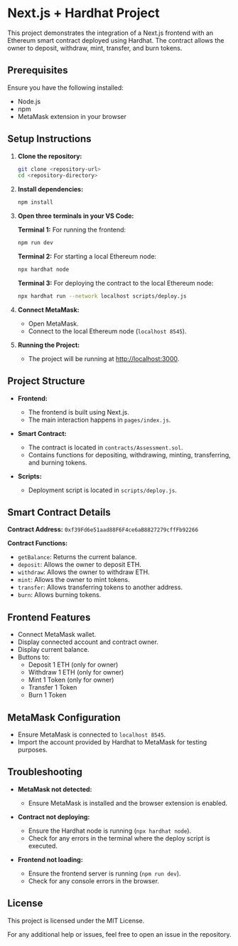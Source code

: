 # Next.js + Hardhat Project

This project demonstrates the integration of a Next.js frontend with an Ethereum smart contract deployed using Hardhat. The contract allows the owner to deposit, withdraw, mint, transfer, and burn tokens.

## Prerequisites

Ensure you have the following installed:
- Node.js
- npm
- MetaMask extension in your browser

## Setup Instructions

1. **Clone the repository:**
   ```bash
   git clone <repository-url>
   cd <repository-directory>
   ```

2. **Install dependencies:**
   ```bash
   npm install
   ```

3. **Open three terminals in your VS Code:**

   **Terminal 1:** For running the frontend:
   ```bash
   npm run dev
   ```

   **Terminal 2:** For starting a local Ethereum node:
   ```bash
   npx hardhat node
   ```

   **Terminal 3:** For deploying the contract to the local Ethereum node:
   ```bash
   npx hardhat run --network localhost scripts/deploy.js
   ```

4. **Connect MetaMask:**
   - Open MetaMask.
   - Connect to the local Ethereum node (`localhost 8545`).

5. **Running the Project:**
   - The project will be running at [http://localhost:3000](http://localhost:3000).

## Project Structure

- **Frontend:**
  - The frontend is built using Next.js.
  - The main interaction happens in `pages/index.js`.

- **Smart Contract:**
  - The contract is located in `contracts/Assessment.sol`.
  - Contains functions for depositing, withdrawing, minting, transferring, and burning tokens.

- **Scripts:**
  - Deployment script is located in `scripts/deploy.js`.

## Smart Contract Details

**Contract Address:** `0xf39Fd6e51aad88F6F4ce6aB8827279cffFb92266`

**Contract Functions:**
- `getBalance`: Returns the current balance.
- `deposit`: Allows the owner to deposit ETH.
- `withdraw`: Allows the owner to withdraw ETH.
- `mint`: Allows the owner to mint tokens.
- `transfer`: Allows transferring tokens to another address.
- `burn`: Allows burning tokens.

## Frontend Features

- Connect MetaMask wallet.
- Display connected account and contract owner.
- Display current balance.
- Buttons to:
  - Deposit 1 ETH (only for owner)
  - Withdraw 1 ETH (only for owner)
  - Mint 1 Token (only for owner)
  - Transfer 1 Token
  - Burn 1 Token

## MetaMask Configuration

- Ensure MetaMask is connected to `localhost 8545`.
- Import the account provided by Hardhat to MetaMask for testing purposes.

## Troubleshooting

- **MetaMask not detected:**
  - Ensure MetaMask is installed and the browser extension is enabled.
  
- **Contract not deploying:**
  - Ensure the Hardhat node is running (`npx hardhat node`).
  - Check for any errors in the terminal where the deploy script is executed.

- **Frontend not loading:**
  - Ensure the frontend server is running (`npm run dev`).
  - Check for any console errors in the browser.

## License

This project is licensed under the MIT License. 

For any additional help or issues, feel free to open an issue in the repository.